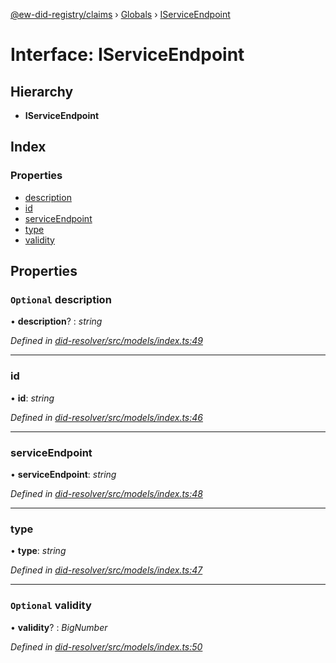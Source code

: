 [@ew-did-registry/claims](../README.md) › [Globals](../globals.md) › [IServiceEndpoint](iserviceendpoint.md)

# Interface: IServiceEndpoint

## Hierarchy

* **IServiceEndpoint**

## Index

### Properties

* [description](iserviceendpoint.md#optional-description)
* [id](iserviceendpoint.md#id)
* [serviceEndpoint](iserviceendpoint.md#serviceendpoint)
* [type](iserviceendpoint.md#type)
* [validity](iserviceendpoint.md#optional-validity)

## Properties

### `Optional` description

• **description**? : *string*

*Defined in [did-resolver/src/models/index.ts:49](https://github.com/energywebfoundation/ew-did-registry/blob/b985a90/packages/did-resolver/src/models/index.ts#L49)*

___

###  id

• **id**: *string*

*Defined in [did-resolver/src/models/index.ts:46](https://github.com/energywebfoundation/ew-did-registry/blob/b985a90/packages/did-resolver/src/models/index.ts#L46)*

___

###  serviceEndpoint

• **serviceEndpoint**: *string*

*Defined in [did-resolver/src/models/index.ts:48](https://github.com/energywebfoundation/ew-did-registry/blob/b985a90/packages/did-resolver/src/models/index.ts#L48)*

___

###  type

• **type**: *string*

*Defined in [did-resolver/src/models/index.ts:47](https://github.com/energywebfoundation/ew-did-registry/blob/b985a90/packages/did-resolver/src/models/index.ts#L47)*

___

### `Optional` validity

• **validity**? : *BigNumber*

*Defined in [did-resolver/src/models/index.ts:50](https://github.com/energywebfoundation/ew-did-registry/blob/b985a90/packages/did-resolver/src/models/index.ts#L50)*
